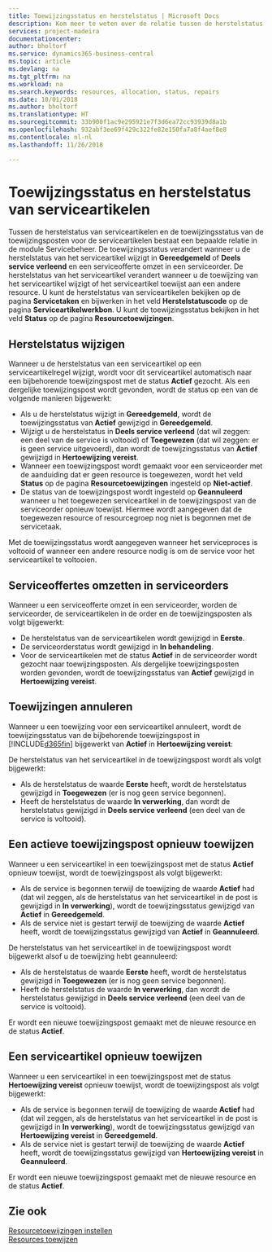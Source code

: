 ```yaml
---
title: Toewijzingsstatus en herstelstatus | Microsoft Docs
description: Kom meer te weten over de relatie tussen de herstelstatus van serviceartikelen en de toewijzingsstatus van de toewijzingsposten hiervoor.
services: project-madeira
documentationcenter: 
author: bholtorf
ms.service: dynamics365-business-central
ms.topic: article
ms.devlang: na
ms.tgt_pltfrm: na
ms.workload: na
ms.search.keywords: resources, allocation, status, repairs
ms.date: 10/01/2018
ms.author: bholtorf
ms.translationtype: HT
ms.sourcegitcommit: 33b900f1ac9e295921e7f3d6ea72cc93939d8a1b
ms.openlocfilehash: 932abf3ee69f429c322fe82e150fa7a8f4aef8e8
ms.contentlocale: nl-nl
ms.lasthandoff: 11/26/2018

---
```

# <a name="allocation-status-and-repair-status-of-service-items"></a>Toewijzingsstatus en herstelstatus van serviceartikelen
Tussen de herstelstatus van serviceartikelen en de toewijzingsstatus van de toewijzingsposten voor de serviceartikelen bestaat een bepaalde relatie in de module Servicebeheer. De toewijzingsstatus verandert wanneer u de herstelstatus van het serviceartikel wijzigt in **Gereedgemeld** of **Deels service verleend** en een serviceofferte omzet in een serviceorder. De herstelstatus van het serviceartikel verandert wanneer u de toewijzing van het serviceartikel wijzigt of het serviceartikel toewijst aan een andere resource. U kunt de herstelstatus van serviceartikelen bekijken op de pagina **Servicetaken** en bijwerken in het veld **Herstelstatuscode** op de pagina **Serviceartikelwerkbon**. U kunt de toewijzingsstatus bekijken in het veld **Status** op de pagina **Resourcetoewijzingen**.  
  
## <a name="changing-repair-status"></a>Herstelstatus wijzigen  
Wanneer u de herstelstatus van een serviceartikel op een serviceartikelregel wijzigt, wordt voor dit serviceartikel automatisch naar een bijbehorende toewijzingspost met de status **Actief** gezocht. Als een dergelijke toewijzingspost wordt gevonden, wordt de status op een van de volgende manieren bijgewerkt:  
  
* Als u de herstelstatus wijzigt in **Gereedgemeld**, wordt de toewijzingsstatus van **Actief** gewijzigd in **Gereedgemeld**.  
* Wijzigt u de herstelstatus in **Deels service verleend** (dat wil zeggen: een deel van de service is voltooid) of **Toegewezen** (dat wil zeggen: er is geen service uitgevoerd), dan wordt de toewijzingsstatus van **Actief** gewijzigd in **Hertoewijzing vereist**.  
* Wanneer een toewijzingspost wordt gemaakt voor een serviceorder met de aanduiding dat er geen resource is toegewezen, wordt het veld **Status** op de pagina **Resourcetoewijzingen** ingesteld op **Niet-actief**.  
* De status van de toewijzingspost wordt ingesteld op **Geannuleerd** wanneer u het toegewezen serviceartikel in de toewijzingspost van de serviceorder opnieuw toewijst. Hiermee wordt aangegeven dat de toegewezen resource of resourcegroep nog niet is begonnen met de servicetaak.  
  
Met de toewijzingsstatus wordt aangegeven wanneer het serviceproces is voltooid of wanneer een andere resource nodig is om de service voor het serviceartikel te voltooien.  
  
## <a name="converting-service-quotes-to-service-orders"></a>Serviceoffertes omzetten in serviceorders  
Wanneer u een serviceofferte omzet in een serviceorder, worden de serviceorder, de serviceartikelen in de order en de toewijzingsposten als volgt bijgewerkt:  
  
* De herstelstatus van de serviceartikelen wordt gewijzigd in **Eerste**.  
* De serviceorderstatus wordt gewijzigd in **In behandeling**.  
* Voor de serviceartikelen met de status **Actief** in de serviceorder wordt gezocht naar toewijzingsposten. Als dergelijke toewijzingsposten worden gevonden, wordt de toewijzingsstatus van **Actief** gewijzigd in **Hertoewijzing vereist**.  
  
## <a name="canceling-allocations"></a>Toewijzingen annuleren  
Wanneer u een toewijzing voor een serviceartikel annuleert, wordt de toewijzingsstatus van de bijbehorende toewijzingspost in [!INCLUDE[d365fin](includes/d365fin_md.md)] bijgewerkt van **Actief** in **Hertoewijzing vereist**:

De herstelstatus van het serviceartikel in de toewijzingspost wordt als volgt bijgewerkt:  
  
* Als de herstelstatus de waarde **Eerste** heeft, wordt de herstelstatus gewijzigd in **Toegewezen** (er is nog geen service begonnen).  
* Heeft de herstelstatus de waarde **In verwerking**, dan wordt de herstelstatus gewijzigd in **Deels service verleend** (een deel van de service is voltooid).  
  
## <a name="reallocating-an-active-allocation-entry"></a>Een actieve toewijzingspost opnieuw toewijzen  
Wanneer u een serviceartikel in een toewijzingspost met de status **Actief** opnieuw toewijst, wordt de toewijzingspost als volgt bijgewerkt:  
  
* Als de service is begonnen terwijl de toewijzing de waarde **Actief** had (dat wil zeggen, als de herstelstatus van het serviceartikel in de post is gewijzigd in **In verwerking**), wordt de toewijzingsstatus gewijzigd van **Actief** in **Gereedgemeld**.  
* Als de service niet is gestart terwijl de toewijzing de waarde **Actief** heeft, wordt de toewijzingsstatus gewijzigd van **Actief** in **Geannuleerd**.  
  
De herstelstatus van het serviceartikel in de toewijzingspost wordt bijgewerkt alsof u de toewijzing hebt geannuleerd:  
  
* Als de herstelstatus de waarde **Eerste** heeft, wordt de herstelstatus gewijzigd in **Toegewezen** (er is nog geen service begonnen).  
* Heeft de herstelstatus de waarde **In verwerking**, dan wordt de herstelstatus gewijzigd in **Deels service verleend** (een deel van de service is voltooid).  
  
Er wordt een nieuwe toewijzingspost gemaakt met de nieuwe resource en de status **Actief**.  
  
## <a name="reallocating-a-service-item"></a>Een serviceartikel opnieuw toewijzen  
Wanneer u een serviceartikel in een toewijzingspost met de status **Hertoewijzing vereist** opnieuw toewijst, wordt de toewijzingspost als volgt bijgewerkt:  
  
* Als de service is begonnen terwijl de toewijzing de waarde **Actief** had (dat wil zeggen, als de herstelstatus van het serviceartikel in de post is gewijzigd in **In verwerking**), wordt de toewijzingsstatus gewijzigd van **Hertoewijzing vereist** in **Gereedgemeld**.  
* Als de service niet is gestart terwijl de toewijzing de waarde **Actief** heeft, wordt de toewijzingsstatus gewijzigd van **Hertoewijzing vereist** in **Geannuleerd**.  
  
Er wordt een nieuwe toewijzingspost gemaakt met de nieuwe resource en de status **Actief**.  
  
## <a name="see-also"></a>Zie ook  
[Resourcetoewijzingen instellen](service-how-setup-resource-allocation.md)  
[Resources toewijzen](service-how-to-allocate-resources.md)  


